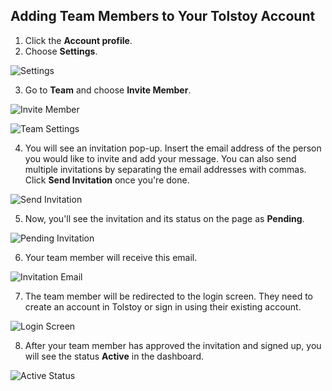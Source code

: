 ## Adding Team Members to Your Tolstoy Account

1. Click the **Account profile**.
2. Choose **Settings**.

![Settings](https://github.com/user-attachments/assets/898c47fa-ed85-4cff-a172-0cac07c6a35a)

3. Go to **Team** and choose **Invite Member**.

![Invite Member](https://github.com/user-attachments/assets/f5308e55-5044-4322-9768-222d97ec32df)

![Team Settings](https://github.com/user-attachments/assets/4296a9b2-fc27-405c-ba0c-8137aad5c50b)

4. You will see an invitation pop-up. Insert the email address of the person you would like to invite and add your message. You can also send multiple invitations by separating the email addresses with commas. Click **Send Invitation** once you're done.

![Send Invitation](https://github.com/user-attachments/assets/f3ce059a-65f2-4865-9bbc-6ad2617a4402)

5. Now, you'll see the invitation and its status on the page as **Pending**.

![Pending Invitation](https://github.com/user-attachments/assets/6e2929f2-8d62-4dd3-a56c-3cf9bffcedb1)

6. Your team member will receive this email.

![Invitation Email](https://github.com/user-attachments/assets/cfe6bf9d-4e20-494a-bf6f-ae064bafe6c2)

7. The team member will be redirected to the login screen. They need to create an account in Tolstoy or sign in using their existing account.

![Login Screen](https://github.com/GoTolstoy/tolstoy-toly-kb/assets/159800692/0fc96601-b759-4080-acd8-723cae363cd9)

8. After your team member has approved the invitation and signed up, you will see the status **Active** in the dashboard.

![Active Status](https://github.com/user-attachments/assets/431a0201-78b9-494c-81e0-49bce3e7c561)
